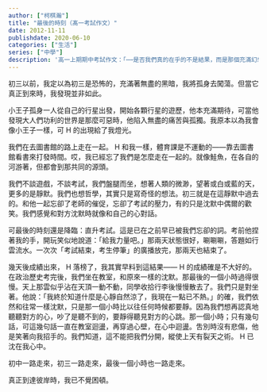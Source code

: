 ```yaml
---
author: ["柯棋瀚"]
title: "最後的時刻（髙一考試作文）"
date: 2012-11-11
publishdate: 2020-06-10
categories: ["生活"]
series: ["中學"]
description: '高一上期期中考試作文：「⋯⋯是否我們真的在乎的不是結果，而是那個充滿幻想與美景的過程？儘管過程中充滿荊棘、危險與恐懼。或許，這就是生活。請以『過程』為話題寫一篇記敘文，題目自擬。」<br>往事⋯⋯'
---
```


初三以前，我定以為初三是恐怖的，充滿著無盡的黑暗，我將孤身去闖蕩。但當它真正到來時，我發現並非如此。

小王子孤身一人從自己的行星出發，開始各顆行星的遊歷，他本充滿期待，可當他發現大人們功利的世界是那麼可惡時，他陷入無盡的痛苦與孤獨。我原本以為我會像小王子一樣，可 H 的出現給了我燈光。

我們在去圖書館的路上走在一起。 H 和我一樣，體育課是不運動的——靠去圖書館看書來打發時間。哎，我已經忘了我們是怎麼走在一起的。就像鮭魚，在各自的河游著，但都會到那共同的源頭。

我們不談遊戲，不談考試，我們盤腿而坐，想著人類的微渺，望著或白或藍的天，更多的是靜默。我們也想哲學，其實只是寫奇怪的想法。初三就是在這靜默中過去的。和他一起忘卻了老師的催促，忘卻了考試的壓力，有的只是沈默中偶爾的歡笑。我們感覺和對方沈默時就像和自己的心對話。

可最後的時刻還是降臨：直升考試。這是已在之前早已被我們忘卻的詞。考前他捏著我的手，開玩笑似地說道：「給我力量吧。」那兩天狀態很好，唰唰唰，答題如行雲流水。一次次「考試結束，考生停筆」的廣播放完，那兩天也結束了。

幾天後成績出來， H 落榜了，我其實早料到這結果—— H 的成績確是不大好的。在政治歷史考完後，我們坐在教室，和原來一樣的沈默。那最後的一個小時過得很慢。天上那雲似乎沾在天頂一動不動，同學收拾行李後慢慢散去了。我們只是對坐著。他說：「我終於知道什麼是心靜自然涼了，我現在一點已不熱。」的確，我們依然和往常一樣沈默，只是那一個小時比以往任何時候都要靜。因為我們想再認真地聽聽對方的心，吵了是聽不到的，要靜得聽見對方的心跳。那一個小時；只有幾句話，可這幾句話一直在教室迴盪，再穿過心壁，在心中迴盪。吿別時沒有悲傷，他是笑著向我招手的。我們知道，這不能把我們分開，縱使上天有裂天之術。 H 已沈在我心中。

初中一路走來，初三一路走來，最後一個小時也一路走來。

真正到達彼岸時，我已不覺困頓。